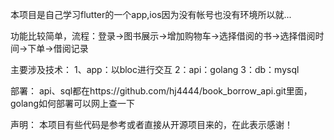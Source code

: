 本项目是自己学习flutter的一个app,ios因为没有帐号也没有环境所以就...

功能比较简单，流程：登录->图书展示->增加购物车->选择借阅的书->选择借阅时间->下单->借阅记录

主要涉及技术：
1、app：以bloc进行交互
2：api：golang
3：db：mysql


部署：
api、sql都在https://github.com/hj4444/book_borrow_api.git里面，golang如何部署可以网上查一下

声明：
本项目有些代码是参考或者直接从开源项目来的，在此表示感谢！
